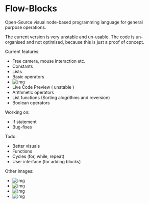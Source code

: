 # Flow-Blocks
Open-Source visual node-based programming language for general purpose operations.

The current version is very unstable and un-usable.
The code is un-organised and not optimised, because this is just a proof of concept.

Current features:
- Free camera, mouse interaction etc.
- Constants
- Lists
- Basic operators
- ![img](https://i.imgur.com/YQoUThK.png)
- Live Code Preview ( unstable )
- Arithmetic operators
- List functions (Sorting alogrithms and reversion)
- Boolean operators

Working on:
- If statement
- Bug-fixes

Todo:
- Better visuals
- Functions
- Cycles (for, while, repeat)
- User interface (for adding blocks)

Other images:
- ![img](https://i.imgur.com/hZrg5Me.png)
- ![img](https://i.imgur.com/JOPzJbV.png)
- ![img](https://i.imgur.com/MMBGr3s.png)
- ![img](https://i.imgur.com/KKktjM3.png)

